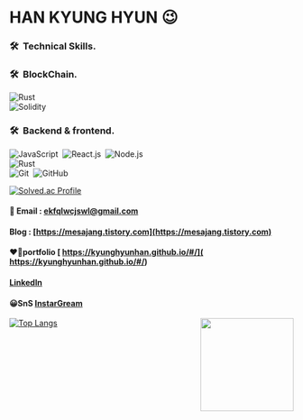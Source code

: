 # HAN KYUNG HYUN 😉
###  🛠 &nbsp;Technical Skills. 
###  🛠 &nbsp;BlockChain. 
![Rust](https://img.shields.io/badge/-Rust-05122A?style=flat&logo=rust)&nbsp;\
![Solidity](https://img.shields.io/badge/-Solidity-05122A?style=flat&logo=solidity&logoColor=563D7C)&nbsp;
###  🛠 &nbsp;Backend & frontend. 
![JavaScript](https://img.shields.io/badge/-JavaScript-05122A?style=flat&logo=javascript)&nbsp;
![React.js](https://img.shields.io/badge/-React.js-05122A?style=flat&logo=React.js)&nbsp;
![Node.js](https://img.shields.io/badge/-Node.js-05122A?style=flat&logo=node.js)&nbsp;\
![Rust](https://img.shields.io/badge/-Rust-05122A?style=flat&logo=rust)&nbsp;\
![Git](https://img.shields.io/badge/-Git-05122A?style=flat&logo=git)&nbsp;
![GitHub](https://img.shields.io/badge/-GitHub-05122A?style=flat&logo=github)&nbsp;
<br/>
  
[![Solved.ac Profile](http://mazassumnida.wtf/api/generate_badge?boj=hkh3045)](https://solved.ac/hkh3045)

#### 📧 Email : ekfqlwcjswl@gmail.com       
#### Blog : [https://mesajang.tistory.com](https://mesajang.tistory.com)
#### ❤️‍🔥portfolio [ https://kyunghyunhan.github.io/#/]( https://kyunghyunhan.github.io/#/)
#### [LinkedIn](https://www.linkedin.com/in/kyunghyun-han-8b0956244/)
#### 😀SnS [InstarGream]( https://www.instagram.com/hyun2994/)
[![Top Langs](https://github-readme-stats.vercel.app/api/top-langs/?username=kyunghyunHan&theme=radical&hide=css,html,makefile&layout=compact)](https://github.com/kyunghyunHan/github-readme-stats)
<img align='right' src="https://github-readme-stats.vercel.app/api?username=kyunghyunHan" height="165">
